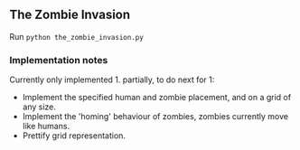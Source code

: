 The Zombie Invasion
--------------------

Run `python the_zombie_invasion.py`


### Implementation notes

Currently only implemented 1. partially, to do next for 1:
* Implement the specified human and zombie placement, and on a grid of any size.
* Implement the 'homing' behaviour of zombies, zombies currently move like humans.
* Prettify grid representation.
